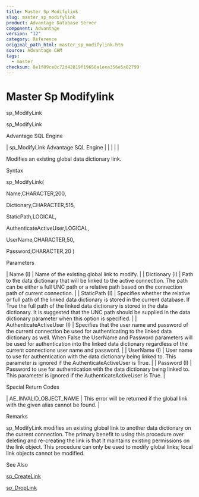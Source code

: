 ```yaml
---
title: Master Sp Modifylink
slug: master_sp_modifylink
product: Advantage Database Server
component: Advantage
version: "12"
category: Reference
original_path_html: master_sp_modifylink.htm
source: Advantage CHM
tags:
  - master
checksum: 8e1f89ce0c72d42819f19658a1eea356e5a82799
---
```


# Master Sp Modifylink

sp\_ModifyLink

sp\_ModifyLink

Advantage SQL Engine

| sp\_ModifyLink  Advantage SQL Engine |  |  |  |  |

Modifies an existing global data dictionary link.

Syntax

sp\_ModifyLink(

Name,CHARACTER,200,

Dictionary,CHARACTER,515,

StaticPath,LOGICAL,

AuthenticateActiveUser,LOGICAL,

UserName,CHARACTER,50,

Password,CHARACTER,20 )

Parameters

| Name (I) | Name of the existing global link to modify. |
| Dictionary (I) | Path to the data dictionary that will be linked to the active connection. The path can be either a full UNC path or a relative path based on the connection path of current connection. |
| StaticPath (I) | Specifies whether the relative or full path of the linked data dictionary is stored in the current database. If True the full path of the linked data dictionary is stored in the data dictionary. It is suggested that the UNC path should be supplied in the data dictionary parameter when this option is specified. |
| AuthenticateActiveUser (I) | Specifies that the user name and password of the current connection be used for authenticating to the linked data dictionary as well. When False the UserName and Password parameters will be used for authentication into the linked data dictionary regardless of the current connections user name and password. |
| UserName (I) | User name to use for authentication with the data dictionary being linked to. This parameter is ignored if the AuthenticateActiveUser is True. |
| Password (I) | Password to use for authentication with the data dictionary being linked to. This parameter is ignored if the AuthenticateActiveUser is True. |

Special Return Codes

| AE\_INVALID\_OBJECT\_NAME | This error will be returned if the global link with the given alias cannot be found. |

Remarks

sp\_ModifyLink modifies an existing global link to another data dictionary on the current connection. The primary benefit to using this procedure over deleting and re-creating the link is that it maintains existing permissions on the link object. This procedure can only be used to modify global links; local link objects cannot be modified.

See Also

[sp\_CreateLink](master_sp_createlink.md)

[sp\_DropLink](master_sp_droplink.md)
